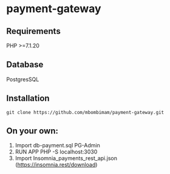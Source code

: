 # payment-gateway

## Requirements
PHP >=7.1.20 

## Database 
PostgresSQL

## Installation
```
git clone https://github.com/mbombimam/payment-gateway.git
```

## On your own:
1. Import db-payment.sql PG-Admin
2. RUN APP PHP -S localhost:3030
3. Import Insomnia_payments_rest_api.json (https://insomnia.rest/download)